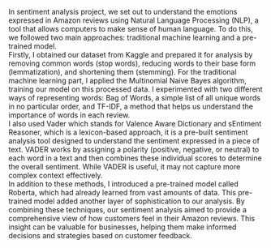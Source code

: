 In sentiment analysis project, we set out to understand the emotions 
expressed in Amazon reviews using Natural Language Processing (NLP), a tool 
that allows computers to make sense of human language. To do this, we 
followed two main approaches: traditional machine learning and a pre-trained 
model.<br />
Firstly, I obtained our dataset from Kaggle and prepared it for analysis by 
removing common words (stop words), reducing words to their base form 
(lemmatization), and shortening them (stemming). For the traditional machine 
learning part, I applied the Multinomial Naive Bayes algorithm, training our 
model on this processed data. I experimented with two different ways of 
representing words: Bag of Words, a simple list of all unique words in no 
particular order, and TF-IDF, a method that helps us understand the importance 
of words in each review.<br />
I also used Vader which stands for Valence Aware Dictionary and sEntiment 
Reasoner, which is a lexicon-based approach, it is a pre-built sentiment analysis 
tool designed to understand the sentiment expressed in a piece of text. VADER 
works by assigning a polarity (positive, negative, or neutral) to each word in a 
text and then combines these individual scores to determine the overall 
sentiment. While VADER is useful, it may not capture more complex context 
effectively.<br />
In addition to these methods, I introduced a pre-trained model called Roberta, 
which had already learned from vast amounts of data. This pre-trained model 
added another layer of sophistication to our analysis. By combining these 
techniques, our sentiment analysis aimed to provide a comprehensive view of 
how customers feel in their Amazon reviews. This insight can be valuable for 
businesses, helping them make informed decisions and strategies based on 
customer feedback.
